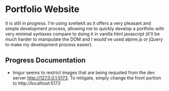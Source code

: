 # Portfolio Website

It is still in progress. I'm using sveltekit as it offers a very pleasant and simple development process, allowing me to quickly develop a portfolio with very minimal syntaxes compare to doing it in vanilla html javascript (it'll be much harder to manipulate the DOM and I would've used alpine.js or jQuery to make my development process easier).

## Progress Documentation
- Imgur seems to restrict images that are being requsted from the dev server http://127.0.0.1:5173. To mitigate, simply change the front portion to http://localhost:5173
